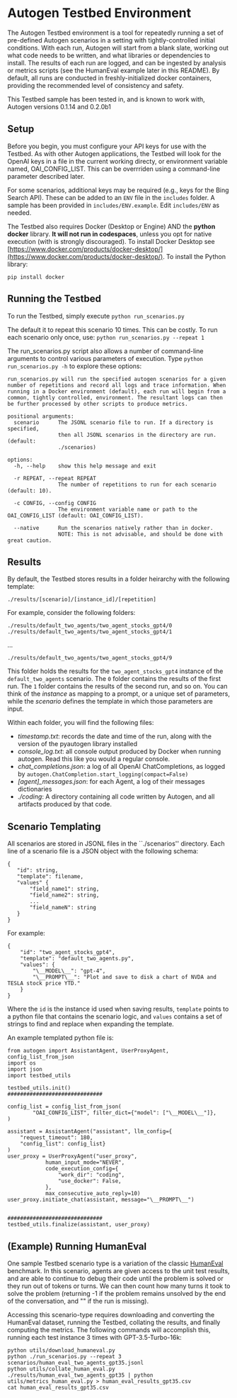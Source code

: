# Autogen Testbed Environment

The Autogen Testbed environment is a tool for repeatedly running a set of pre-defined Autogen scenarios in a setting with tightly-controlled initial conditions. With each run, Autogen will start from a blank slate, working out what code needs to be written, and what libraries or dependencies to install. The results of each run are logged, and can be ingested by analysis or metrics scripts (see the HumanEval example later in this README). By default, all runs are conducted in freshly-initialized docker containers, providing the recommended level of consistency and safety.

This Testbed sample has been tested in, and is known to work with, Autogen versions 0.1.14 and 0.2.0b1

## Setup

Before you begin, you must configure your API keys for use with the Testbed. As with other Autogen applications, the Testbed will look for the OpenAI keys in a file in the current working directy, or environment variable named, OAI_CONFIG_LIST. This can be overrriden using a command-line parameter described later.

For some scenarios, additional keys may be required (e.g., keys for the Bing Search API). These can be added to an `ENV` file in the `includes` folder. A sample has been provided in ``includes/ENV.example``. Edit ``includes/ENV`` as needed.

The Testbed also requires Docker (Desktop or Engine) AND the __python docker__ library. **It will not run in codespaces**, unless you opt for native execution (with is strongly discouraged). To install Docker Desktop see [https://www.docker.com/products/docker-desktop/](https://www.docker.com/products/docker-desktop/). To install the Python library:

``pip install docker``

## Running the Testbed

To run the Testbed, simply execute
``python run_scenarios.py``

The default it to repeat this scenario 10 times. This can be costly. To run each scenario only once, use:
``python run_scenarios.py --repeat 1``


The run_scenarios.py script also allows a number of command-line arguments to control various parameters of execution. Type ``python run_scenarios.py -h`` to explore these options:

```
run_scenarios.py will run the specified autogen scenarios for a given number of repetitions and record all logs and trace information. When running in a Docker environment (default), each run will begin from a common, tightly controlled, environment. The resultant logs can then be further processed by other scripts to produce metrics.

positional arguments:
  scenario      The JSONL scenario file to run. If a directory is specified,
                then all JSONL scenarios in the directory are run. (default:
                ./scenarios)

options:
  -h, --help    show this help message and exit

  -r REPEAT, --repeat REPEAT
                The number of repetitions to run for each scenario (default: 10).

  -c CONFIG, --config CONFIG
                The environment variable name or path to the OAI_CONFIG_LIST (default: OAI_CONFIG_LIST).

  --native      Run the scenarios natively rather than in docker.
                NOTE: This is not advisable, and should be done with great caution.
```

## Results

By default, the Testbed stores results in a folder heirarchy with the following template:

``./results/[scenario]/[instance_id]/[repetition]``

For example, consider the following folders:

``./results/default_two_agents/two_agent_stocks_gpt4/0``
``./results/default_two_agents/two_agent_stocks_gpt4/1``

...

``./results/default_two_agents/two_agent_stocks_gpt4/9``

This folder holds the results for the ``two_agent_stocks_gpt4`` instance of the ``default_two_agents`` scenario. The ``0`` folder contains the results of the first run. The ``1`` folder contains the results of the second run, and so on. You can think of the _instance_ as mapping to a prompt, or a unique set of parameters, while the _scenario_ defines the template in which those parameters are input.

Within each folder, you will find the following files:

- *timestamp.txt*: records the date and time of the run, along with the version of the pyautogen library installed
- *console_log.txt*: all console output produced by Docker when running autogen. Read this like you would a regular console.
- *chat_completions.json*: a log of all OpenAI ChatCompletions, as logged by ``autogen.ChatCompletion.start_logging(compact=False)``
- *[agent]_messages.json*: for each Agent, a log of their messages dictionaries
- *./coding*: A directory containing all code written by Autogen, and all artifacts produced by that code.

## Scenario Templating

All scenarios are stored in JSONL files in the ``./scenarios'' directory. Each line of a scenario file is a JSON object with the following schema:

```
{
   "id": string,
   "template": filename,
   "values" {
       "field_name1": string,
       "field_name2": string,
       ...
       "field_nameN": string
   }
}
```

For example:

```
{
    "id": "two_agent_stocks_gpt4",
    "template": "default_two_agents.py",
    "values": {
        "\__MODEL\__": "gpt-4",
        "\__PROMPT\__": "Plot and save to disk a chart of NVDA and TESLA stock price YTD."
    }
}
```

Where the ``id`` is the instance id used when saving results, ``template`` points to a python file that contains the scenario logic, and ``values`` contains a set of strings to find and replace when expanding the template.

An example templated python file is:

```
from autogen import AssistantAgent, UserProxyAgent, config_list_from_json
import os
import json
import testbed_utils

testbed_utils.init()
##############################

config_list = config_list_from_json(
        "OAI_CONFIG_LIST", filter_dict={"model": ["\__MODEL\__"]},
)

assistant = AssistantAgent("assistant", llm_config={
    "request_timeout": 180,
    "config_list": config_list}
)
user_proxy = UserProxyAgent("user_proxy",
            human_input_mode="NEVER",
            code_execution_config={
                "work_dir": "coding",
                "use_docker": False,
            },
            max_consecutive_auto_reply=10)
user_proxy.initiate_chat(assistant, message="\__PROMPT\__")


##############################
testbed_utils.finalize(assistant, user_proxy)
```


## (Example) Running HumanEval

One sample Testbed scenario type is a variation of the classic [HumanEval](https://github.com/openai/human-eval) benchmark. In this scenario, agents are given access to the unit test results, and are able to continue to debug their code until the problem is solved or they run out of tokens or turns. We can then count how many turns it took to solve the problem (returning -1 if the problem remains unsolved by the end of the conversation, and "" if the run is missing).

Accessing this scenario-type requires downloading and converting the HumanEval dataset, running the Testbed, collating the results, and finally computing the metrics. The following commands will accomplish this, running each test instance 3 times with GPT-3.5-Turbo-16k:

```
python utils/download_humaneval.py
python ./run_scenarios.py --repeat 3 scenarios/human_eval_two_agents_gpt35.jsonl
python utils/collate_human_eval.py ./results/human_eval_two_agents_gpt35 | python utils/metrics_human_eval.py > human_eval_results_gpt35.csv
cat human_eval_results_gpt35.csv
```
